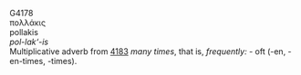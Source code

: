 <body>
  <p>G4178<br>  πολλάκις  <br> pollakis  <br><i>pol-lak‘-is </i><br>Multiplicative adverb from <a href="g4183.htm">4183</a>  <i>many</i> <i>times</i>, that is, <i>frequently:</i> - oft (-en, -en-times, -times).<br></p>
 </body>
